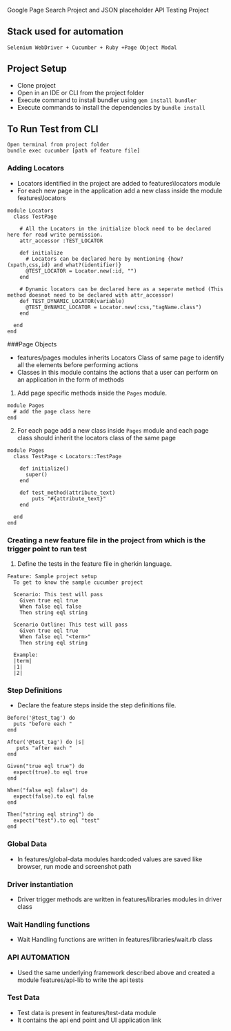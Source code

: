 Google Page Search Project and JSON placeholder API Testing Project

## Stack used for automation
```
Selenium WebDriver + Cucumber + Ruby +Page Object Modal
```

## Project Setup
* Clone project
* Open in an IDE or CLI from the project folder
* Execute command to install bundler using `gem install bundler`
* Execute commands to install the dependencies by `bundle install`

## To Run Test from CLI
```
Open terminal from project folder 
bundle exec cucumber [path of feature file]
```

### Adding Locators 
* Locators identified in the project are added to features\locators module
* For each new page in the application add a new class inside the module features\locators
```
module Locators
  class TestPage

    # All the Locators in the initialize block need to be declared here for read write permission.
    attr_accessor :TEST_LOCATOR

    def initialize
      # Locators can be declared here by mentioning {how?(xpath,css,id) and what?(identifier)}
      @TEST_LOCATOR = Locator.new(:id, "")
    end

    # Dynamic locators can be declared here as a seperate method (This method doesnot need to be declared with attr_accessor)
    def TEST_DYNAMIC_LOCATOR(variable)
      @TEST_DYNAMIC_LOCATOR = Locator.new(:css,"tagName.class")
    end

  end
end
```

###Page Objects
* features/pages modules inherits Locators Class of same page to identify all the elements before performing actions
* Classes in this module contains the actions that a user can perform on an application in the form of methods

1. Add page specific methods inside the `Pages` module.

```
module Pages
  # add the page class here
end
```

2. For each page add a new class inside `Pages` module and each page class should inherit the locators class of the same page

```
module Pages
  class TestPage < Locators::TestPage

    def initialize()
      super()
    end

    def test_method(attribute_text)
    	puts "#{attribute_text}"
    end

  end
end
```
### Creating a new feature file in the project from which is the trigger point to run test

1. Define the tests in the feature file in gherkin language.

```
Feature: Sample project setup
  To get to know the sample cucumber project

  Scenario: This test will pass
    Given true eql true
    When false eql false
    Then string eql string

  Scenario Outline: This test will pass
    Given true eql true
    When false eql "<term>"
    Then string eql string

  Example:
  |term|
  |1|
  |2|
```

### Step Definitions
* Declare the feature steps inside the step definitions file.
```
Before('@test_tag') do
  puts "before each "
end

After('@test_tag') do |s|
   puts "after each "
end

Given("true eql true") do
  expect(true).to eql true
end

When("false eql false") do
  expect(false).to eql false
end

Then("string eql string") do
  expect("test").to eql "test"
end
```

### Global Data
* In features/global-data modules hardcoded values are saved like browser, run mode and screenshot path

### Driver instantiation
* Driver trigger methods are written in features/libraries modules in driver class 

### Wait Handling functions
* Wait Handling functions are written in features/libraries/wait.rb class 

### API AUTOMATION
* Used the same underlying framework described above and created a module features/api-lib to write the api tests

### Test Data
* Test data is present in features/test-data module
* It contains the api end point and UI application link